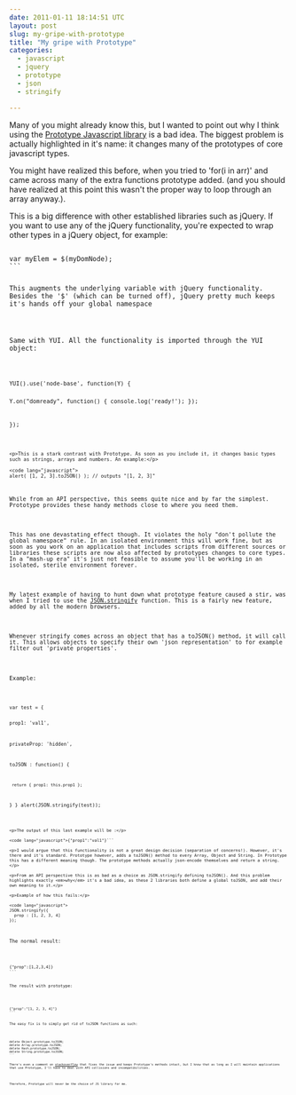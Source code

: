 ```yaml
---
date: 2011-01-11 18:14:51 UTC
layout: post
slug: my-gripe-with-prototype
title: "My gripe with Prototype"
categories:
  - javascript
  - jquery
  - prototype
  - json
  - stringify

---
```

<p>Many of you might already know this, but I wanted to point out why I think using the <a href="http://www.prototypejs.org/">Prototype Javascript library</a> is a bad idea. The biggest problem is actually highlighted in it's name: it changes many of the prototypes of core javascript types.</p>

<p>You might have realized this before, when you tried to 'for(i in arr)' and came across many of the extra functions prototype added. (and you should have realized at this point this wasn't the proper way to loop through an array anyway.).</p>

<p>This is a big difference with other established libraries such as jQuery. If you want to use any of the jQuery functionality, you're expected to wrap other types in a jQuery object, for example:</p>

<code lang="javascript">
var myElem = $(myDomNode);
```

<p>This augments the underlying variable with jQuery functionality. Besides the '$' (which can be turned off), jQuery pretty much keeps it's hands off your global namespace</p>

<p>Same with YUI. All the functionality is imported through the YUI object:</p>

<code lang="javascript">
YUI().use('node-base', function(Y) {

   Y.on("domready", function() { console.log('ready!'); });

});
```

<p>This is a stark contrast with Prototype. As soon as you include it, it changes basic types such as strings, arrays and numbers. An example:</p>

<code lang="javascript">
alert( [1, 2, 3].toJSON() ); // outputs "[1, 2, 3]"
```

<p>While from an API perspective, this seems quite nice and by far the simplest. Prototype provides these handy methods close to where you need them.</p>

<p>This has one devastating effect though. It violates the holy "don't pollute the global namespace" rule. In an isolated environment this will work fine, but as soon as you work on an application that includes scripts from different sources or libraries these scripts are now also affected by prototypes changes to core types. In a "mash-up era" it's just not feasible to assume you'll be working in an isolated, sterile environment forever.</p>

<p>My latest example of having to hunt down what prototype feature caused a stir, was when I tried to use the <a href="https://developer.mozilla.org/En/Using_JSON_in_Firefox">JSON.stringify</a> function. This is a fairly new feature, added by all the modern browsers.</p>

<p>Whenever stringify comes across an object that has a toJSON() method, it will call it. This allows objects to specify their own 'json representation' to for example filter out 'private properties'.</p>

<p>Example:</p>

<code lang="javascript">
var test = {
 
  prop1: 'val1',

  privateProp: 'hidden',

  toJSON : function() {

     return { prop1: this.prop1 };

  }
}
alert(JSON.stringify(test));
```

<p>The output of this last example will be :</p>

<code lang="javascript">{"prop1":"val1"}```

<p>I would argue that this functionality is not a great design decision (separation of concerns!). However, it's there and it's standard. Prototype however, adds a toJSON() method to every Array, Object and String. In Prototype this has a different meaning though. The prototype methods actually json-encode themselves and return a string.</p>

<p>From an API perspective this is as bad as a choice as JSON.stringify defining toJSON(). And this problem  highlights exactly <em>why</em> it's a bad idea, as these 2 libraries both define a global toJSON, and add their own meaning to it.</p>

<p>Example of how this fails:</p>

<code lang="javascript">
JSON.stringify({
  prop : [1, 2, 3, 4]
});
```

<p>The normal result:</p>

<code lang="javascript">
{"prop":[1,2,3,4]}
```

<p>The result with prototype:</p>

<code lang="javascript">
{"prop":"[1, 2, 3, 4]"}
```

<p>The easy fix is to simply get rid of toJSON functions as such:</p>

<code lang="javascript">
delete Object.prototype.toJSON;
delete Array.prototype.toJSON;
delete Hash.prototype.toJSON;
delete String.prototype.toJSON;
```

<p>There's even a comment on <a href="http://stackoverflow.com/questions/710586/json-stringify-bizarreness">stackoverflow</a> that fixes the issue and keeps Prototype's methods intact, but I know that as long as I will maintain applications that use Prototype, I'll have to deal with API collisions and incompatibilities.</p>

<p>Therefore, Prototype will never be the choice of JS library for me.</p>
